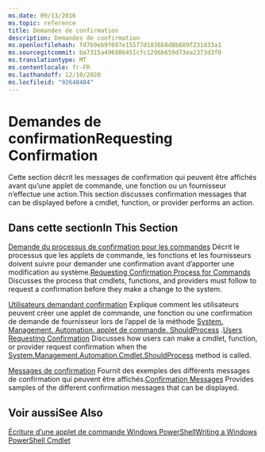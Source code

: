 ```yaml
---
ms.date: 09/13/2016
ms.topic: reference
title: Demandes de confirmation
description: Demandes de confirmation
ms.openlocfilehash: fd7b9eb9f697e15577d1836b8d8b689f231d33a1
ms.sourcegitcommit: ba7315a496986451cfc1296b659d73ea2373d3f0
ms.translationtype: MT
ms.contentlocale: fr-FR
ms.lasthandoff: 12/10/2020
ms.locfileid: "92648484"
---
```

# <a name="requesting-confirmation"></a><span data-ttu-id="c1439-103">Demandes de confirmation</span><span class="sxs-lookup"><span data-stu-id="c1439-103">Requesting Confirmation</span></span>

<span data-ttu-id="c1439-104">Cette section décrit les messages de confirmation qui peuvent être affichés avant qu’une applet de commande, une fonction ou un fournisseur n’effectue une action.</span><span class="sxs-lookup"><span data-stu-id="c1439-104">This section discusses confirmation messages that can be displayed before a cmdlet, function, or provider performs an action.</span></span>

## <a name="in-this-section"></a><span data-ttu-id="c1439-105">Dans cette section</span><span class="sxs-lookup"><span data-stu-id="c1439-105">In This Section</span></span>

<span data-ttu-id="c1439-106">[Demande du processus de confirmation pour les commandes](./requesting-confirmation-from-cmdlets.md) Décrit le processus que les applets de commande, les fonctions et les fournisseurs doivent suivre pour demander une confirmation avant d’apporter une modification au système.</span><span class="sxs-lookup"><span data-stu-id="c1439-106">[Requesting Confirmation Process for Commands](./requesting-confirmation-from-cmdlets.md) Discusses the process that cmdlets, functions, and providers must follow to request a confirmation before they make a change to the system.</span></span>

<span data-ttu-id="c1439-107">[Utilisateurs demandant confirmation](./users-requesting-confirmation.md) Explique comment les utilisateurs peuvent créer une applet de commande, une fonction ou une confirmation de demande de fournisseur lors de l’appel de la méthode [System. Management. Automation. applet de commande. ShouldProcess](/dotnet/api/System.Management.Automation.Cmdlet.ShouldProcess) .</span><span class="sxs-lookup"><span data-stu-id="c1439-107">[Users Requesting Confirmation](./users-requesting-confirmation.md) Discusses how users can make a cmdlet, function, or provider request confirmation when the [System.Management.Automation.Cmdlet.ShouldProcess](/dotnet/api/System.Management.Automation.Cmdlet.ShouldProcess) method is called.</span></span>

<span data-ttu-id="c1439-108">[Messages de confirmation](./confirmation-messages.md) Fournit des exemples des différents messages de confirmation qui peuvent être affichés.</span><span class="sxs-lookup"><span data-stu-id="c1439-108">[Confirmation Messages](./confirmation-messages.md) Provides samples of the different confirmation messages that can be displayed.</span></span>

## <a name="see-also"></a><span data-ttu-id="c1439-109">Voir aussi</span><span class="sxs-lookup"><span data-stu-id="c1439-109">See Also</span></span>

[<span data-ttu-id="c1439-110">Écriture d’une applet de commande Windows PowerShell</span><span class="sxs-lookup"><span data-stu-id="c1439-110">Writing a Windows PowerShell Cmdlet</span></span>](./writing-a-windows-powershell-cmdlet.md)
